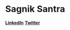 # Sagnik Santra



[**LinkedIn**](https://www.linkedin.com/in/sagniksantra/)
[**Twitter**](https://twitter.com/sagnik_sntra)


